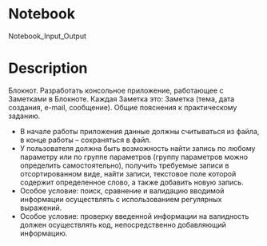 # Notebook
Notebook_Input_Output
# Description
Блокнот. Разработать консольное приложение, работающее с Заметками
в Блокноте. Каждая Заметка это: Заметка (тема, дата создания, e-mail, сообщение).
Общие пояснения к практическому заданию.

- В начале работы приложения данные должны считываться из файла, в конце работы – сохраняться в файл.
- У пользователя должна быть возможность найти запись по любому параметру или по группе параметров (группу параметров можно определить
самостоятельно), получить требуемые записи в отсортированном виде, найти записи, текстовое поле которой содержит определенное слово, а также добавить новую запись.
- Особое условие: поиск, сравнение и валидацию вводимой информации осуществлять с использованием регулярных выражений.
- Особое условие: проверку введенной информации на валидность должен осуществлять код, непосредственно добавляющий информацию.
